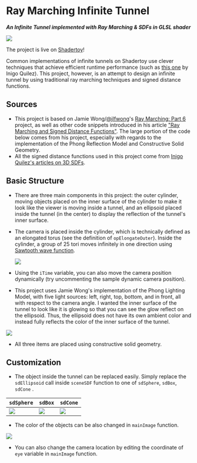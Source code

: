 # Ray Marching Infinite Tunnel

***An Infinite Tunnel implemented with Ray Marching & SDFs in GLSL shader***

![](https://raw.githubusercontent.com/jason-ono/Story/master/inftunnel_assets/angle.png)

The project is live on [Shadertoy](https://www.shadertoy.com/view/NlVSWW)!

Common implementations of infinite tunnels on Shadertoy use clever techniques that achieve efficient runtime performance (such as [this one](https://iquilezles.org/www/articles/tunnel/tunnel.htm) by Inigo Quilez). This project, however, is an attempt to design an infinite tunnel by using traditional ray marching techniques and signed distance functions.

## Sources

- This project is based on Jamie Wong/[@jlfwong](https://github.com/jlfwong)'s [Ray Marching: Part 6](https://www.shadertoy.com/view/4tcGDr) project, as well as other code snippets introduced in his article ["Ray Marching and Signed Distance Functions"](http://jamie-wong.com/2016/07/15/ray-marching-signed-distance-functions/). The large portion of the code below comes from his project, especially with regards to the implementation of the Phong Reflection Model and Constructive Solid Geometry.
- All the signed distance functions used in this project come from [Inigo Quilez's articles on 3D SDFs](https://iquilezles.org/www/articles/distfunctions/distfunctions.htm).

## Basic Structure

- There are three main components in this project: the outer cylinder, moving objects placed on the inner surface of the cylinder to make it look like the viewer is moving inside a tunnel, and an ellipsoid placed inside the tunnel (in the center) to display the reflection of the tunnel's inner surface.

- The camera is placed inside the cylinder, which is technically defined as an elongated torus (see the definition of `opElongateOuter`). Inside the cylinder, a group of 25 tori moves infinitely in one direction using [Sawtooth wave function](https://en.wikipedia.org/wiki/Sawtooth_wave).

  ![](https://raw.githubusercontent.com/jason-ono/Story/master/inftunnel_assets/mechanism.jpeg)

- Using the `iTime` variable, you can also move the camera position dynamically (try uncommenting the sample dynamic camera position).

- This project uses Jamie Wong's implementation of the Phong Lighting Model, with five light sources: left, right, top, bottom, and in front, all with respect to the camera angle. I wanted the inner surface of the tunnel to look like it is glowing so that you can see the glow reflect on the ellipsoid. Thus, the ellipsoid does not have its own ambient color and instead fully reflects the color of the inner surface of the tunnel.

![](https://raw.githubusercontent.com/jason-ono/Story/master/inftunnel_assets/ellipsoid.png)

- All three items are placed using constructive solid geometry. 

## Customization

- The object inside the tunnel can be replaced easily. Simply replace the `sdEllipsoid` call inside `sceneSDF` function to one of `sdSphere`, `sdBox`, `sdCone` .

| `sdSphere`                                                   | `sdBox`                                                      | `sdCone`                                                     |
| ------------------------------------------------------------ | ------------------------------------------------------------ | ------------------------------------------------------------ |
| ![](https://raw.githubusercontent.com/jason-ono/Story/master/inftunnel_assets/sphere.png) | ![](https://raw.githubusercontent.com/jason-ono/Story/master/inftunnel_assets/box.png) | ![](https://raw.githubusercontent.com/jason-ono/Story/master/inftunnel_assets/cone.png) |

- The color of the objects can be also changed in `mainImage` function.

![](https://raw.githubusercontent.com/jason-ono/Story/master/inftunnel_assets/green.png)

- You can also change the camera location by editing the coordinate of `eye` variable in `mainImage` function.
